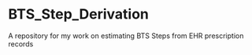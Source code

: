 # BTS_Step_Derivation
A repository for my work on estimating BTS Steps from EHR prescription records
